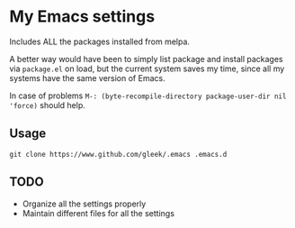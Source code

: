 My Emacs settings
==================
Includes ALL the packages installed from melpa.

A better way would have been to simply list package and install packages via `package.el` on load, but the current system saves my time, since all my systems have the same version of Emacs.

In case of problems `M-: (byte-recompile-directory package-user-dir nil 'force)` should help.

Usage
------
`git clone https://www.github.com/gleek/.emacs .emacs.d`

TODO
---------
- Organize all the settings properly
- Maintain different files for all the settings
